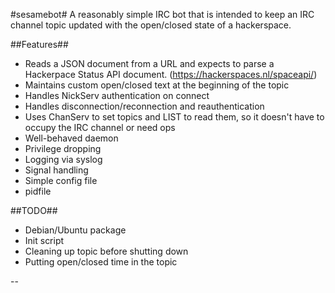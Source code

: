 #sesamebot#
A reasonably simple IRC bot that is intended to keep an IRC channel topic updated with the open/closed state of a hackerspace.

##Features##

 - Reads a JSON document from a URL and expects to parse a Hackerpace Status API document. (https://hackerspaces.nl/spaceapi/)
 - Maintains custom open/closed text at the beginning of the topic
 - Handles NickServ authentication on connect
 - Handles disconnection/reconnection and reauthentication
 - Uses ChanServ to set topics and LIST to read them, so it doesn't have to occupy the IRC channel or need ops
 - Well-behaved daemon
  - Privilege dropping
  - Logging via syslog
  - Signal handling
  - Simple config file
  - pidfile

##TODO##

 - Debian/Ubuntu package
  - Init script
 - Cleaning up topic before shutting down
 - Putting open/closed time in the topic

--
